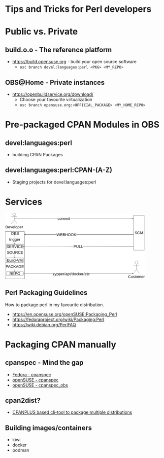 <!-- .slide: data-state="section-break" id="tips-and-tricks-for-perl-developers" data-timing="10s" -->
# Tips and Tricks for Perl developers


<!-- .slide: data-state="normal" id="public-vs-private" data-timing="60s" -->
# Public vs. Private

## build.o.o - The reference platform

* https://build.opensuse.org - build your open source software
  * `osc branch devel:languages:perl <PKG> <MY_REPO>`

## OBS@Home - Private instances

* https://openbuildservice.org/download/
  * Choose your favourite virtualization
  * `osc branch opensuse.org:<OFFICIAL_PACKAGE> <MY_HOME_REPO>`


<!-- .slide: data-state="normal" id="pre-packaged-cpan-modules-in-obs" data-timing="60s" -->
# Pre-packaged CPAN Modules in OBS

## devel:languages:perl

* building CPAN Packages

## devel:languages:perl:CPAN-(A-Z)

* Staging projects for devel:languages:perl


<!-- .slide: data-state="normal" id="services-in-obs" data-timing="60s" -->
# Services

<div style="width:90%">
   <img alt="Service Workflow" src="images/service_workflow.png"/>
</div>


<!-- .slide: data-state="normal" id="perl-packaging-guidelines" data-timing="60s" -->
## Perl Packaging Guidelines

How to package perl in my favourite distribution.

* https://en.opensuse.org/openSUSE:Packaging_Perl
* https://fedoraproject.org/wiki/Packaging:Perl
* https://wiki.debian.org/PerlFAQ


<!-- .slide: data-state="normal" id="packaging-cpan-manually" data-timing="60s" -->
# Packaging CPAN manually

## cpanspec - Mind the gap

* [Fedora - cpanspec](https://fedoraproject.org/wiki/Perl/cpanspec)
* [openSUSE - cpanspec](https://en.opensuse.org/openSUSE:Packaging_Perl#cpanspec)
* [openSUSE - cpanspec_obs](https://en.opensuse.org/openSUSE:Packaging_Perl#cpanspec_obs)

## cpan2dist?

* [CPANPLUS based cli-tool to package multiple distributions](https://en.opensuse.org/openSUSE:Packaging_Perl#cpan2dist)


<!-- .slide: data-state="normal" id="building-images-and-containers" data-timing="60s" -->
## Building images/containers

* kiwi
* docker
* podman 
